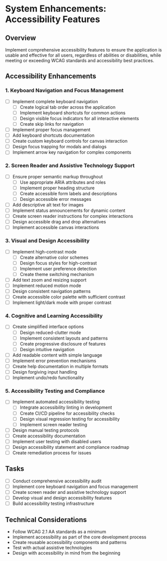 # System Enhancements: Accessibility Features

## Overview

Implement comprehensive accessibility features to ensure the application is usable and effective for all users, regardless of abilities or disabilities, while meeting or exceeding WCAG standards and accessibility best practices.

## Accessibility Enhancements

### 1. Keyboard Navigation and Focus Management

- [ ] Implement complete keyboard navigation
  - [ ] Create logical tab order across the application
  - [ ] Implement keyboard shortcuts for common actions
  - [ ] Design visible focus indicators for all interactive elements
  - [ ] Create skip links for navigation
- [ ] Implement proper focus management
- [ ] Add keyboard shortcuts documentation
- [ ] Create custom keyboard controls for canvas interaction
- [ ] Design focus trapping for modals and dialogs
- [ ] Implement arrow key navigation for complex components

### 2. Screen Reader and Assistive Technology Support

- [ ] Ensure proper semantic markup throughout
  - [ ] Use appropriate ARIA attributes and roles
  - [ ] Implement proper heading structure
  - [ ] Create accessible form labels and descriptions
  - [ ] Design accessible error messages
- [ ] Add descriptive alt text for images
- [ ] Implement status announcements for dynamic content
- [ ] Create screen reader instructions for complex interactions
- [ ] Design accessible drag and drop alternatives
- [ ] Implement accessible canvas interactions

### 3. Visual and Design Accessibility

- [ ] Implement high-contrast mode
  - [ ] Create alternative color schemes
  - [ ] Design focus styles for high-contrast
  - [ ] Implement user preference detection
  - [ ] Create theme switching mechanism
- [ ] Add text zoom and resizing support
- [ ] Implement reduced motion mode
- [ ] Design consistent navigation patterns
- [ ] Create accessible color palette with sufficient contrast
- [ ] Implement light/dark mode with proper contrast

### 4. Cognitive and Learning Accessibility

- [ ] Create simplified interface options
  - [ ] Design reduced-clutter mode
  - [ ] Implement consistent layouts and patterns
  - [ ] Create progressive disclosure of features
  - [ ] Design intuitive navigation
- [ ] Add readable content with simple language
- [ ] Implement error prevention mechanisms
- [ ] Create help documentation in multiple formats
- [ ] Design forgiving input handling
- [ ] Implement undo/redo functionality

### 5. Accessibility Testing and Compliance

- [ ] Implement automated accessibility testing
  - [ ] Integrate accessibility linting in development
  - [ ] Create CI/CD pipeline for accessibility checks
  - [ ] Design visual regression testing for accessibility
  - [ ] Implement screen reader testing
- [ ] Design manual testing protocols
- [ ] Create accessibility documentation
- [ ] Implement user testing with disabled users
- [ ] Design accessibility statement and compliance roadmap
- [ ] Create remediation process for issues

## Tasks

- [ ] Conduct comprehensive accessibility audit
- [ ] Implement core keyboard navigation and focus management
- [ ] Create screen reader and assistive technology support
- [ ] Develop visual and design accessibility features
- [ ] Build accessibility testing infrastructure

## Technical Considerations

- Follow WCAG 2.1 AA standards as a minimum
- Implement accessibility as part of the core development process
- Create reusable accessibility components and patterns
- Test with actual assistive technologies
- Design with accessibility in mind from the beginning 